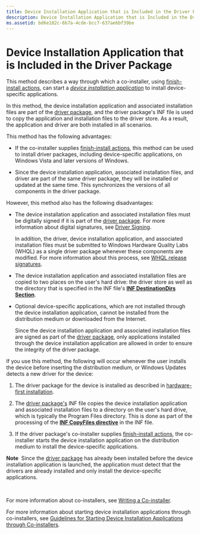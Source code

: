 ```yaml
---
title: Device Installation Application that is Included in the Driver Package
description: Device Installation Application that is Included in the Driver Package
ms.assetid: bd6e182c-6b7a-4cde-bcc7-637ae6bf39be
---
```


# Device Installation Application that is Included in the Driver Package


This method describes a way through which a co-installer, using [finish-install actions](finish-install-actions--windows-vista-and-later-.md), can start a [*device installation application*](https://msdn.microsoft.com/library/windows/hardware/ff556277#wdkgloss-device-installation-application) to install device-specific applications.

In this method, the device installation application and associated installation files are part of the [driver package](driver-packages.md), and the driver package's INF file is used to copy the application and installation files to the driver store. As a result, the application and driver are both installed in all scenarios.

This method has the following advantages:

-   If the co-installer supplies [finish-install actions](finish-install-actions--windows-vista-and-later-.md), this method can be used to install driver packages, including device-specific applications, on Windows Vista and later versions of Windows.

-   Since the device installation application, associated installation files, and driver are part of the same driver package, they will be installed or updated at the same time. This synchronizes the versions of all components in the driver package.

However, this method also has the following disadvantages:

-   The device installation application and associated installation files must be digitally signed if it is part of the [driver package](driver-packages.md). For more information about digital signatures, see [Driver Signing](driver-signing.md).

    In addition, the driver, device installation application, and associated installation files must be submitted to Windows Hardware Quality Labs (WHQL) as a single driver package whenever these components are modified. For more information about this process, see [WHQL release signatures](whql-release-signature.md).

-   The device installation application and associated installation files are copied to two places on the user's hard drive: the driver store as well as the directory that is specified in the INF file's [**INF DestinationDirs Section**](inf-destinationdirs-section.md).

-   Optional device-specific applications, which are not installed through the device installation application, cannot be installed from the distribution medium or downloaded from the Internet.

    Since the device installation application and associated installation files are signed as part of the [driver package](driver-packages.md), only applications installed through the device installation application are allowed in order to ensure the integrity of the driver package.

If you use this method, the following will occur whenever the user installs the device before inserting the distribution medium, or Windows Updates detects a new driver for the device:

1.  The driver package for the device is installed as described in [hardware-first installation](hardware-first-installation.md).

2.  The [driver package's](driver-packages.md) INF file copies the device installation application and associated installation files to a directory on the user's hard drive, which is typically the Program Files directory. This is done as part of the processing of the [**INF CopyFiles directive**](inf-copyfiles-directive.md) in the INF file.

3.  If the driver package's co-installer supplies [finish-install actions](finish-install-actions--windows-vista-and-later-.md), the co-installer starts the device installation application on the distribution medium to install the device-specific applications.

**Note**  Since the [driver package](driver-packages.md) has already been installed before the device installation application is launched, the application must detect that the drivers are already installed and only install the device-specific applications.

 

For more information about co-installers, see [Writing a Co-installer](writing-a-co-installer.md).

For more information about starting device installation applications through co-installers, see [Guidelines for Starting Device Installation Applications through Co-installers](guidelines-for-starting-device-installation-applications-through-co-in.md).

 

 






